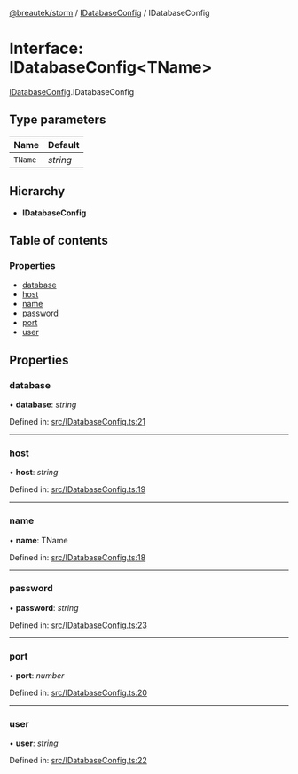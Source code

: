[@breautek/storm](../README.md) / [IDatabaseConfig](../modules/idatabaseconfig.md) / IDatabaseConfig

# Interface: IDatabaseConfig<TName\>

[IDatabaseConfig](../modules/idatabaseconfig.md).IDatabaseConfig

## Type parameters

Name | Default |
------ | ------ |
`TName` | *string* |

## Hierarchy

* **IDatabaseConfig**

## Table of contents

### Properties

- [database](idatabaseconfig.idatabaseconfig-1.md#database)
- [host](idatabaseconfig.idatabaseconfig-1.md#host)
- [name](idatabaseconfig.idatabaseconfig-1.md#name)
- [password](idatabaseconfig.idatabaseconfig-1.md#password)
- [port](idatabaseconfig.idatabaseconfig-1.md#port)
- [user](idatabaseconfig.idatabaseconfig-1.md#user)

## Properties

### database

• **database**: *string*

Defined in: [src/IDatabaseConfig.ts:21](https://github.com/breautek/storm/blob/4e204d2/src/IDatabaseConfig.ts#L21)

___

### host

• **host**: *string*

Defined in: [src/IDatabaseConfig.ts:19](https://github.com/breautek/storm/blob/4e204d2/src/IDatabaseConfig.ts#L19)

___

### name

• **name**: TName

Defined in: [src/IDatabaseConfig.ts:18](https://github.com/breautek/storm/blob/4e204d2/src/IDatabaseConfig.ts#L18)

___

### password

• **password**: *string*

Defined in: [src/IDatabaseConfig.ts:23](https://github.com/breautek/storm/blob/4e204d2/src/IDatabaseConfig.ts#L23)

___

### port

• **port**: *number*

Defined in: [src/IDatabaseConfig.ts:20](https://github.com/breautek/storm/blob/4e204d2/src/IDatabaseConfig.ts#L20)

___

### user

• **user**: *string*

Defined in: [src/IDatabaseConfig.ts:22](https://github.com/breautek/storm/blob/4e204d2/src/IDatabaseConfig.ts#L22)
